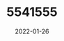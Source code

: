 ---
title: 5541555
date: 2022-01-26
draft: false
name: 甘城なつき
img_url: https://ae05.alicdn.com/kf/H7568cf1de22345dc85e648ff104b6b63o.png
original_fn: DSCF0454.jpg
tags:
- 甘城なつき

---